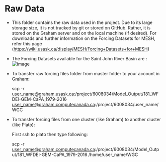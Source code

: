 # Raw Data
- This folder contains the raw data used in the project. Due to its large storage size, it is not tracked by git or stored on GitHub. Rather, it is stored on the Graham server and on the local machine (if desired). For downloads and further information on the Forcing Datasets for MESH, refer this page (https://wiki.usask.ca/display/MESH/Forcing+Datasets+for+MESH)

- The Forcing Datasets available for the Saint John River Basin are : 
    ![image](https://user-images.githubusercontent.com/30961063/132728175-43f16c20-ead1-4ec9-a647-6d70c37b8461.png)

- To transfer raw forcing files folder from master folder to your account in Graham:

    scp -r user_name@graham.usask.ca:/project/6008034/Model_Output/181_WFDEI-GEM-CaPA_1979-2016 user_name@graham.computecanada.ca:/project/6008034/user_name/WGC

- To transfer forcing files from one cluster (like Graham) to another cluster (like Plato):

    First ssh to plato then type following:

    scp -r user_name@graham.computecanada.ca:/project/6008034/Model_Output/181_WFDEI-GEM-CaPA_1979-2016 /home/user_name/WGC 

